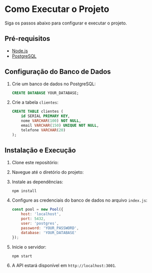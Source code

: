 # Como Executar o Projeto

Siga os passos abaixo para configurar e executar o projeto.

## Pré-requisitos

- [Node.js](https://nodejs.org/)
- [PostgreSQL](https://www.postgresql.org/)

## Configuração do Banco de Dados

1. Crie um banco de dados no PostgreSQL:
    ```sql
    CREATE DATABASE YOUR_DATABASE;
    ```

2. Crie a tabela `clientes`:
    ```sql
    CREATE TABLE clientes (
        id SERIAL PRIMARY KEY,
        nome VARCHAR(100) NOT NULL,
        email VARCHAR(150) UNIQUE NOT NULL,
        telefone VARCHAR(20)
    );
    ```

## Instalação e Execução

1. Clone este repositório:

2. Navegue até o diretório do projeto:

3. Instale as dependências:
    ```bash
    npm install
    ```

4. Configure as credenciais do banco de dados no arquivo `index.js`:
    ```javascript
    const pool = new Pool({
        host: 'localhost',
        port: 5432,
        user: 'postgres',
        password: 'YOUR_PASSWORD',
        database: 'YOUR_DATABASE'
    });
    ```

5. Inicie o servidor:
    ```bash
    npm start
    ```

6. A API estará disponível em `http://localhost:3001`.
